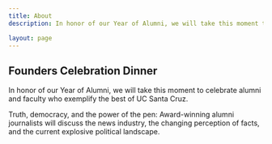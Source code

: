 ```yaml
---
title: About
description: In honor of our Year of Alumni, we will take this moment to celebrate alumni and faculty who exemplify the best of UC Santa Cruz

layout: page
---
```


## Founders Celebration Dinner

In honor of our Year of Alumni, we will take this moment to celebrate alumni and faculty who exemplify the best of UC Santa Cruz.

Truth, democracy, and the power of the pen: Award-winning alumni journalists will discuss the news industry, the changing perception of facts, and the current explosive political landscape.

